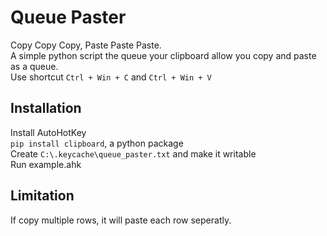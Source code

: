 
Queue Paster
============


Copy Copy Copy, Paste Paste Paste.   
A simple python script the queue your clipboard allow you copy and paste as a queue.  
Use shortcut `Ctrl + Win + C` and `Ctrl + Win + V`  


Installation
------------

Install AutoHotKey  
`pip install clipboard`, a python package  
Create `C:\.keycache\queue_paster.txt` and make it writable  
Run example.ahk  


Limitation
----------

If copy multiple rows, it will paste each row seperatly.
